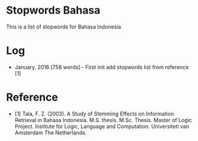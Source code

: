 # Stopwords Bahasa
This is a list of stopwords for Bahasa Indonesia

# Log

- January, 2016 [758 words] - First init add stopwords list from reference [1] 

# Reference
- [1] Tala, F. Z. (2003). A Study of Stemming Effects on Information Retrieval in Bahasa Indonesia. M.S. thesis. M.Sc. Thesis. Master of Logic Project. Institute for Logic, Language and Computation. Universiteti van Amsterdam The Netherlands.

